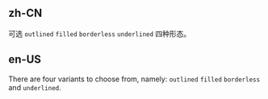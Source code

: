 ## zh-CN

可选 `outlined` `filled` `borderless` `underlined` 四种形态。

## en-US

There are four variants to choose from, namely: `outlined` `filled` `borderless` and `underlined`.
